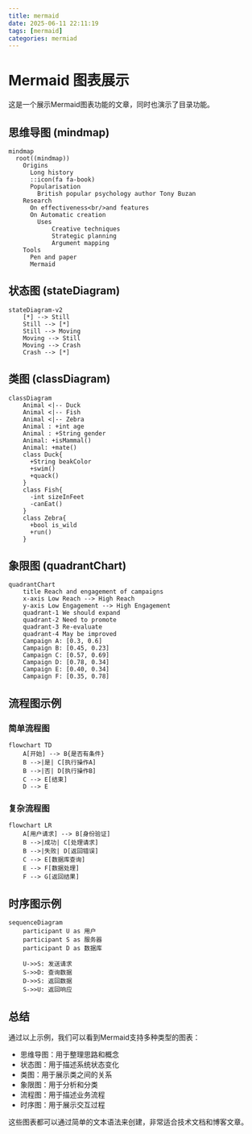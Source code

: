 ```yaml
---
title: mermaid
date: 2025-06-11 22:11:19
tags: [mermaid]
categories: mermiad
---
```


# Mermaid 图表展示

这是一个展示Mermaid图表功能的文章，同时也演示了目录功能。

## 思维导图 (mindmap)

```mermaid
mindmap
  root((mindmap))
    Origins
      Long history
      ::icon(fa fa-book)
      Popularisation
        British popular psychology author Tony Buzan
    Research
      On effectiveness<br/>and features
      On Automatic creation
        Uses
            Creative techniques
            Strategic planning
            Argument mapping
    Tools
      Pen and paper
      Mermaid
```

## 状态图 (stateDiagram) 
```mermaid
stateDiagram-v2
    [*] --> Still
    Still --> [*]
    Still --> Moving
    Moving --> Still
    Moving --> Crash
    Crash --> [*]
```

## 类图 (classDiagram)
```mermaid
classDiagram
    Animal <|-- Duck
    Animal <|-- Fish
    Animal <|-- Zebra
    Animal : +int age
    Animal : +String gender
    Animal: +isMammal()
    Animal: +mate()
    class Duck{
      +String beakColor
      +swim()
      +quack()
    }
    class Fish{
      -int sizeInFeet
      -canEat()
    }
    class Zebra{
      +bool is_wild
      +run()
    }
```

## 象限图 (quadrantChart)
``` mermaid
quadrantChart
    title Reach and engagement of campaigns
    x-axis Low Reach --> High Reach
    y-axis Low Engagement --> High Engagement
    quadrant-1 We should expand
    quadrant-2 Need to promote
    quadrant-3 Re-evaluate
    quadrant-4 May be improved
    Campaign A: [0.3, 0.6]
    Campaign B: [0.45, 0.23]
    Campaign C: [0.57, 0.69]
    Campaign D: [0.78, 0.34]
    Campaign E: [0.40, 0.34]
    Campaign F: [0.35, 0.78]
```

## 流程图示例

### 简单流程图

```mermaid
flowchart TD
    A[开始] --> B{是否有条件}
    B -->|是| C[执行操作A]
    B -->|否| D[执行操作B]
    C --> E[结束]
    D --> E
```

### 复杂流程图

```mermaid
flowchart LR
    A[用户请求] --> B[身份验证]
    B -->|成功| C[处理请求]
    B -->|失败| D[返回错误]
    C --> E[数据库查询]
    E --> F[数据处理]
    F --> G[返回结果]
```

## 时序图示例

```mermaid
sequenceDiagram
    participant U as 用户
    participant S as 服务器
    participant D as 数据库
    
    U->>S: 发送请求
    S->>D: 查询数据
    D->>S: 返回数据
    S->>U: 返回响应
```

## 总结

通过以上示例，我们可以看到Mermaid支持多种类型的图表：
- 思维导图：用于整理思路和概念
- 状态图：用于描述系统状态变化
- 类图：用于展示类之间的关系
- 象限图：用于分析和分类
- 流程图：用于描述业务流程
- 时序图：用于展示交互过程

这些图表都可以通过简单的文本语法来创建，非常适合技术文档和博客文章。
